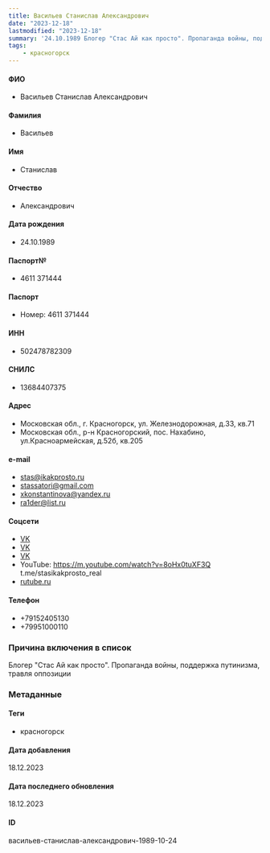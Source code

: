 ```yaml
---
title: Васильев Станислав Александрович
date: "2023-12-18"
lastmodified: "2023-12-18"
summary: '24.10.1989 Блогер "Стас Ай как просто". Пропаганда войны, поддержка путинизма, травля оппозиции'
tags: 
    - красногорск
---
```

<!--# pp2-->
<!--## Фигурант-->
<!--### Личные данные-->
#### ФИО
- Васильев Станислав Александрович
#### Фамилия
- Васильев
#### Имя
- Станислав
#### Отчество
- Александрович
#### Дата рождения
- 24.10.1989
#### Паспорт№
- 4611 371444
#### Паспорт
- Номер: 4611 371444
#### ИНН
- 502478782309
#### СНИЛС
- 13684407375
#### Адрес
- Московская обл., г. Красногорск, ул. Железнодорожная, д.33, кв.71
- Московская обл., р-н Красногорский, пос. Нахабино, ул.Красноармейская, д.52б, кв.205
#### e-mail
- stas@ikakprosto.ru
- stassatori@gmail.com
- xkonstantinova@yandex.ru
- ra1der@list.ru
#### Соцсети
- [VK](https://vk.com/ikakprosto)
- [VK](https://m.vk.com/stas_satori)
- [VK](https://vk.com/stassatori89)
- YouTube: https://m.youtube.com/watch?v=8oHx0tuXF3Q t.me/stasikakprosto_real
- [rutube.ru](https://rutube.ru/channel/21014334/)
#### Телефон
- +79152405130
- +79951000110
### Причина включения в список
Блогер "Стас Ай как просто". Пропаганда войны, поддержка путинизма, травля оппозиции
### Метаданные
#### Теги
- красногорск
#### Дата добавления
18.12.2023
#### Дата последнего обновления
18.12.2023
#### ID
васильев-станислав-александрович-1989-10-24
<!--## END;-->
